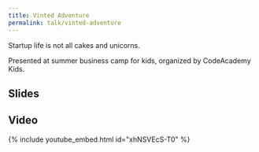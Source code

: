 ```yaml
---
title: Vinted Adventure
permalink: talk/vinted-adventure
---
```


Startup life is not all cakes and unicorns.

Presented at summer business camp for kids, organized by CodeAcademy Kids.

## Slides

<script async class="speakerdeck-embed" data-id="5aa59c6eca5143808cc83ba2172b3612" data-ratio="1.77777777777778" src="//speakerdeck.com/assets/embed.js"></script>

## Video

{% include youtube_embed.html id="xhNSVEcS-T0" %}
